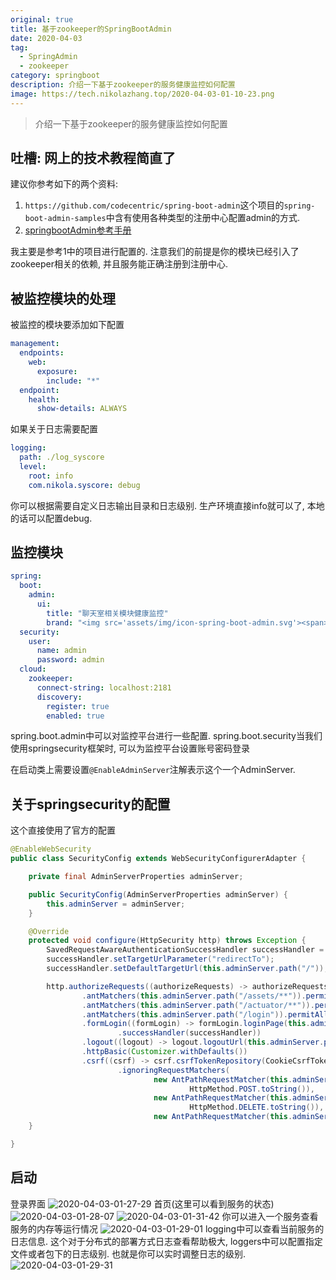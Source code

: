 ```yaml
---
original: true
title: 基于zookeeper的SpringBootAdmin
date: 2020-04-03
tag:
  - SpringAdmin
  - zookeeper
category: springboot
description: 介绍一下基于zookeeper的服务健康监控如何配置
image: https://tech.nikolazhang.top/2020-04-03-01-10-23.png
---
```


> 介绍一下基于zookeeper的服务健康监控如何配置

## 吐槽: 网上的技术教程简直了

建议你参考如下的两个资料:

1. `https://github.com/codecentric/spring-boot-admin`这个项目的`spring-boot-admin-samples`中含有使用各种类型的注册中心配置admin的方式.
2. [springbootAdmin参考手册](https://codecentric.github.io/spring-boot-admin/2.1.6/#getting-started)

我主要是参考1中的项目进行配置的.
注意我们的前提是你的模块已经引入了zookeeper相关的依赖, 并且服务能正确注册到注册中心.

## 被监控模块的处理

被监控的模块要添加如下配置

```yml
management:
  endpoints:
    web:
      exposure:
        include: "*"
  endpoint:
    health:
      show-details: ALWAYS
```

如果关于日志需要配置

```yml
logging:
  path: ./log_syscore
  level:
    root: info
    com.nikola.syscore: debug
```

你可以根据需要自定义日志输出目录和日志级别. 生产环境直接info就可以了, 本地的话可以配置debug.

## 监控模块

```yml
spring:
  boot:
    admin:
      ui:
        title: "聊天室相关模块健康监控"
        brand: "<img src='assets/img/icon-spring-boot-admin.svg'><span>聊天室相关模块健康监控</span>"
  security:
    user:
      name: admin
      password: admin
  cloud:
    zookeeper:
      connect-string: localhost:2181
      discovery:
        register: true
        enabled: true
```

spring.boot.admin中可以对监控平台进行一些配置.
spring.boot.security当我们使用springsecurity框架时, 可以为监控平台设置账号密码登录

在启动类上需要设置`@EnableAdminServer`注解表示这个一个AdminServer.

## 关于springsecurity的配置

这个直接使用了官方的配置

```java
@EnableWebSecurity
public class SecurityConfig extends WebSecurityConfigurerAdapter {

    private final AdminServerProperties adminServer;

    public SecurityConfig(AdminServerProperties adminServer) {
        this.adminServer = adminServer;
    }

    @Override
    protected void configure(HttpSecurity http) throws Exception {
        SavedRequestAwareAuthenticationSuccessHandler successHandler = new SavedRequestAwareAuthenticationSuccessHandler();
        successHandler.setTargetUrlParameter("redirectTo");
        successHandler.setDefaultTargetUrl(this.adminServer.path("/"));

        http.authorizeRequests((authorizeRequests) -> authorizeRequests
                .antMatchers(this.adminServer.path("/assets/**")).permitAll()
                .antMatchers(this.adminServer.path("/actuator/**")).permitAll()
                .antMatchers(this.adminServer.path("/login")).permitAll().anyRequest().authenticated())
                .formLogin((formLogin) -> formLogin.loginPage(this.adminServer.path("/login"))
                        .successHandler(successHandler))
                .logout((logout) -> logout.logoutUrl(this.adminServer.path("/logout")))
                .httpBasic(Customizer.withDefaults())
                .csrf((csrf) -> csrf.csrfTokenRepository(CookieCsrfTokenRepository.withHttpOnlyFalse())
                        .ignoringRequestMatchers(
                                new AntPathRequestMatcher(this.adminServer.path("/instances"),
                                        HttpMethod.POST.toString()),
                                new AntPathRequestMatcher(this.adminServer.path("/instances/*"),
                                        HttpMethod.DELETE.toString()),
                                new AntPathRequestMatcher(this.adminServer.path("/actuator/**"))));
    }

}
```

## 启动

登录界面
![2020-04-03-01-27-29](https://tech.nikolazhang.top/2020-04-03-01-27-29.png)
首页(这里可以看到服务的状态)
![2020-04-03-01-28-07](https://tech.nikolazhang.top/2020-04-03-01-28-07.png)
![2020-04-03-01-31-42](https://tech.nikolazhang.top/2020-04-03-01-31-42.png)
你可以进入一个服务查看服务的内存等运行情况
![2020-04-03-01-29-01](https://tech.nikolazhang.top/2020-04-03-01-29-01.png)
logging中可以查看当前服务的日志信息. 这个对于分布式的部署方式日志查看帮助极大, loggers中可以配置指定文件或者包下的日志级别. 也就是你可以实时调整日志的级别.
![2020-04-03-01-29-31](https://tech.nikolazhang.top/2020-04-03-01-29-31.png)
